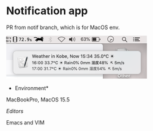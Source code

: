 # Notification app

PR from notif branch, which is for MacOS env.

![Screenshot](getTenki_1534.png)

* Environment*

MacBookPro, MacOS 15.5

*Editors*

Emacs and VIM
